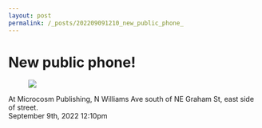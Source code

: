 ```yaml
---
layout: post
permalink: /_posts/202209091210_new_public_phone_
---
```


# New public phone!

<figure class="tmblr-full" data-orig-height="3072" data-orig-width="4080"><img src="https://64.media.tumblr.com/938ed6b86ba407df07ec4bd65aebe358/5ad400a98011a0e3-0f/s540x810/3736d602d870705319910f31ecd8ce8cc773f7a5.jpg" data-orig-height="3072" data-orig-width="4080"/></figure>At Microcosm Publishing, N Williams Ave south of NE Graham St, east side of street.<br/>



<div id="footer">
<span id="timestamp"> September 9th, 2022 12:10pm </span>
</div>
